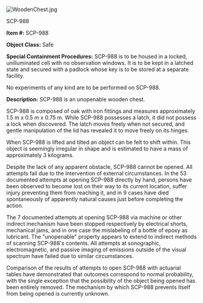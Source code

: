 ![WoodenChest.jpg](http://scp-wiki.wdfiles.com/local--files/scp-988/WoodenChest.jpg)

SCP-988

**Item #:** SCP-988

**Object Class:** Safe

**Special Containment Procedures:** SCP-988 is to be housed in a locked, unilluminated cell with no observation windows. It is to be kept in a latched state and secured with a padlock whose key is to be stored at a separate facility.

No experiments of any kind are to be performed on SCP-988.

**Description:** SCP-988 is an unopenable wooden chest.

SCP-988 is composed of oak with iron fittings and measures approximately 1.5 m x 0.5 m x 0.75 m. While SCP-988 possesses a latch, it did not possess a lock when discovered. The latch moves freely when not secured, and gentle manipulation of the lid has revealed it to move freely on its hinges.

When SCP-988 is lifted and tilted an object can be felt to shift within. This object is seemingly irregular in shape and is estimated to have a mass of approximately 3 kilograms.

Despite the lack of any apparent obstacle, SCP-988 cannot be opened. All attempts fail due to the intervention of external circumstances. In the 53 documented attempts at opening SCP-988 directly by hand, persons have been observed to become lost on their way to its current location, suffer injury preventing them from reaching it, and in 9 cases have died spontaneously of apparently natural causes just before completing the action.

The 7 documented attempts at opening SCP-988 via machine or other indirect mechanism have been stopped respectively by electrical shorts, mechanical jams, and in one case the mislabeling of a bottle of epoxy as lubricant. The "unopenable" property appears to extend to indirect methods of scanning SCP-988's contents. All attempts at sonographic, electromagnetic, and passive imaging of emissions outside of the visual spectrum have failed due to similar circumstances.

Comparison of the results of attempts to open SCP-988 with actuarial tables have demonstrated that outcomes correspond to normal probability, with the single exception that the possibility of the object being opened has been entirely removed. The mechanism by which SCP-988 prevents itself from being opened is currently unknown.